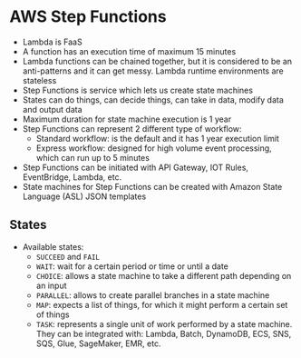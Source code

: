 # AWS Step Functions

- Lambda is FaaS
- A function has an execution time of maximum 15 minutes
- Lambda functions can be chained together, but it is considered to be an anti-patterns and it can get messy. Lambda runtime environments are stateless
- Step Functions is service which lets us create state machines
- States can do things, can decide things, can take in data, modify data and output data
- Maximum duration for state machine execution is 1 year
- Step Functions can represent 2 different type of workflow:
    - Standard workflow: is the default and it has 1 year execution limit
    - Express workflow: designed for high volume event processing, which can run up to 5 minutes
- Step Functions can be initiated with API Gateway, IOT Rules, EventBridge, Lambda, etc.
- State machines for Step Functions can be created with Amazon State Language (ASL) JSON templates

## States

- Available states:
    - `SUCCEED` and `FAIL`
    - `WAIT`: wait for a certain period or time or until a date
    - `CHOICE`: allows a state machine to take a different path depending on an input
    - `PARALLEL`: allows to create parallel branches in a state machine
    - `MAP`: expects a list of things, for which it might perform a certain set of things
    - `TASK`: represents a single unit of work performed by a state machine. They can be integrated with: Lambda, Batch, DynamoDB, ECS, SNS, SQS, Glue, SageMaker, EMR, etc.


